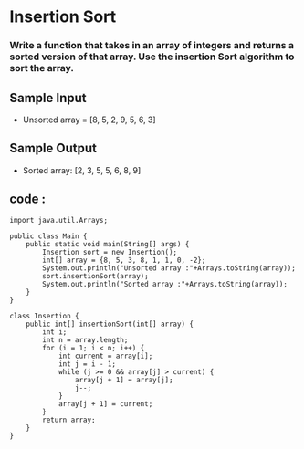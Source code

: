 # Insertion Sort

### Write a function that takes in an array of integers and returns a sorted version of that array. Use the insertion Sort algorithm to sort the array.


## Sample Input

* Unsorted array = [8, 5, 2, 9, 5, 6, 3]

## Sample Output 

* Sorted array: [2, 3, 5, 5, 6, 8, 9]

## code :  

````
import java.util.Arrays;

public class Main {
    public static void main(String[] args) {
        Insertion sort = new Insertion();
        int[] array = {8, 5, 3, 8, 1, 1, 0, -2};
        System.out.println("Unsorted array :"+Arrays.toString(array));
        sort.insertionSort(array);
        System.out.println("Sorted array :"+Arrays.toString(array));
    }
}

class Insertion {
    public int[] insertionSort(int[] array) {
        int i;
        int n = array.length;
        for (i = 1; i < n; i++) {
            int current = array[i];
            int j = i - 1;
            while (j >= 0 && array[j] > current) {
                array[j + 1] = array[j];
                j--;
            }
            array[j + 1] = current;
        }
        return array;
    }
}
